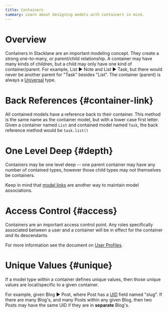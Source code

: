 ```yaml
---
title: Containers
summary: Learn about designing models with containers in mind.
---
```


# Overview

Containers in Stacklane are an important modeling concept.
They create a strong one-to-many, or parent/child relationship.
A container may have many kinds of children, but a child may only have one kind of container/parent.
For example, List ▶ Note and List ▶ Task, but there would
never be another parent for "Task" besides "List".
The container (parent) is always a [Universal](/🗄/Article/models/types.md#universal) type.

# Back References {#container-link}

All contained models have a reference back to their container.
This method is the same name as the container model, but with a lower case first letter.
Given a container named `List` and contained model named `Task`,
the back reference method would be `task.list()`

# One Level Deep {#depth}

Containers may be one level deep -- one parent container may have any number of contained types,
however those child types may not themselves be containers.

Keep in mind that [model links](/🗄/Article/models/fields.md#model-links) are another way
to maintain model associations.

# Access Control {#access}

Containers are an important access control point.
Any roles specifically associated between a user and a container
will be in effect for the container *and* its descendants.

For more information see the document on [User Profiles](/🗄/Article/users/profiles.md).

# Unique Values {#unique}

If a model type within a container defines unique values, then those
unique values are local/specific to a given container.

For example, given Blog ▶ Post, where Post has a [UID](/🗄/Article/models/fields.md#uid) field named "slug".
If there are many Blog's, and many Posts within any given Blog, then two Posts may have the
same UID if they are in **separate** Blog's.
